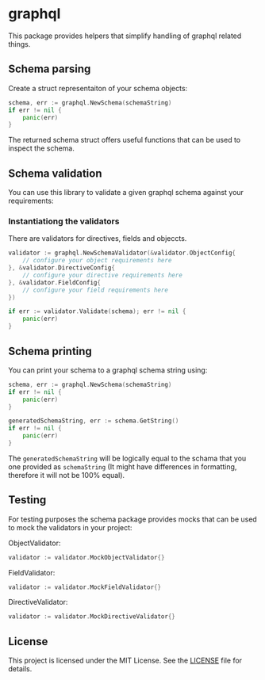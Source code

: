 # graphql

This package provides helpers that simplify handling of graphql related things.

## Schema parsing

Create a struct representaiton of your schema objects:

```go
schema, err := graphql.NewSchema(schemaString)
if err != nil {
	panic(err)
}
```

The returned schema struct offers useful functions that can be used to inspect the schema.

## Schema validation

You can use this library to validate a given graphql schema against your requirements:

### Instantiationg the validators

There are validators for directives, fields and objeccts.

```go
validator := graphql.NewSchemaValidator(&validator.ObjectConfig{
	// configure your object requirements here
}, &validator.DirectiveConfig{
	// configure your directive requirements here
}, &validator.FieldConfig{
	// configure your field requirements here
})

if err := validator.Validate(schema); err != nil {
	panic(err)
}
```

## Schema printing

You can print your schema to a graphql schema string using:

```go
schema, err := graphql.NewSchema(schemaString)
if err != nil {
	panic(err)
}

generatedSchemaString, err := schema.GetString()
if err != nil {
	panic(err)
}
```

The `generatedSchemaString` will be logically equal to the schama that you one provided as `schemaString` (It might have differences in formatting, therefore it will not be 100% equal).

## Testing

For testing purposes the schema package provides mocks that can be used to mock the validators in your project:

ObjectValidator:

```go
validator := validator.MockObjectValidator{}
```

FieldValidator:

```go
validator := validator.MockFieldValidator{}
```

DirectiveValidator:

```go
validator := validator.MockDirectiveValidator{}
```

## License

This project is licensed under the MIT License. See the [LICENSE](LICENSE) file for details.
